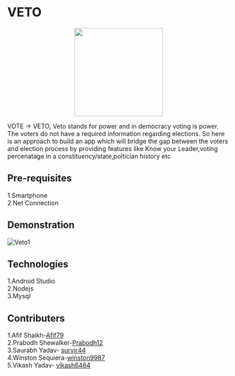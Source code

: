 # VETO

<p align="center">
  <img width=200px src="https://user-images.githubusercontent.com/46529129/54484115-a8b81f80-4885-11e9-92ee-a064acc0c71e.png">
 </p>
 
VOTE -> VETO, Veto stands for power and in democracy voting is power. The voters do not have a required information regarding elections. So here is an approach to build an app which will bridge the gap between the voters and election process by providing features like Know your Leader,voting percenatage in a constituency/state,poltician history etc

**Pre-requisites**
--
1.Smartphone  
2.Net Connection

**Demonstration**
--
![Veto1](https://user-images.githubusercontent.com/46529129/54486585-22fd9980-48b0-11e9-8647-54d6dba0e94d.gif)

**Technologies**
--
1.Android Studio  
2.Nodejs  
3.Mysql  

**Contributers**
--
1.Afif Shaikh-[Afif79](https://github.com/Afif79)      
2.Prabodh Shewalker-[Prabodh12](https://github.com/Prabodh12)   
3.Saurabh Yadav- [survir44](https://github.com/survir44)   
4.Winston Sequiera-[winston9987](https://github.com/winston9987)    
5.Vikash Yadav- [vikash6464](https://github.com/Vikash6464)  
